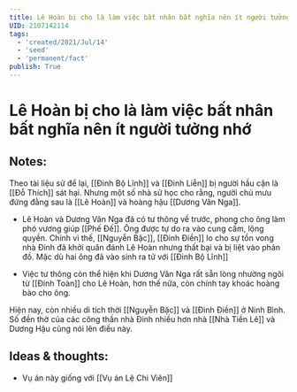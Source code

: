 ```yaml
---
title: Lê Hoàn bị cho là làm việc bất nhân bất nghĩa nên ít người tưởng nhớ
UID: 2107142114
tags:
  - 'created/2021/Jul/14'
  - 'seed'
  - 'permanent/fact'
publish: True
---
```

# Lê Hoàn bị cho là làm việc bất nhân bất nghĩa nên ít người tưởng nhớ

## Notes:
Theo tài liệu sử để lại, [[Đinh Bộ Lĩnh]] và [[Đinh Liễn]] bị người hầu cận là [[Đỗ Thích]] sát hại. Nhưng một số nhà sử học cho rằng, người chủ mưu đứng đằng sau là [[Lê Hoàn]] và hoàng hậu [[Dương Vân Nga]]. 

- Lê Hoàn và Dương Vân Nga đã có tư thông về trước, phong cho ông làm phó vương giúp [[Phế Đế]]. Ông được tự do ra vào cung cấm, lộng quyền. Chính vì thế, [[Nguyễn Bặc]], [[Đinh Điền]] lo cho sự tồn vong nhà Đinh đã khởi quân đánh Lê Hoàn nhưng thất bại và bị liệt vào phản đồ. Mặc dù hai ông đã vào sinh ra tử với [[Đinh Bộ Lĩnh]]

- Việc tư thông còn thể hiện khi Dương Vân Nga rất sẵn lòng nhường ngôi từ [[Đinh Toàn]] cho Lê Hoàn, hơn thế nữa, còn chính tay khoác hoàng bào cho ông. 

Hiện nay, còn nhiều di tích thời [[Nguyễn Bặc]] và [[Đinh Điền]] ở Ninh Bình. Số đền thờ của các công thần nhà Đinh nhiều hơn nhà [[Nhà Tiền Lê]] và Dương Hậu cũng nói lên điều này.

## Ideas & thoughts:
- Vụ án này giống với [[Vụ án Lệ Chi Viên]]

